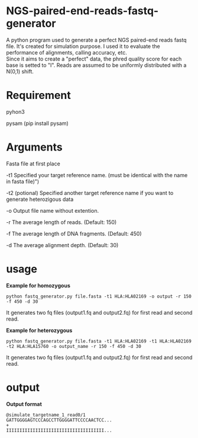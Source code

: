# NGS-paired-end-reads-fastq-generator
A python program used to generate a perfect NGS paired-end reads fastq file. 
It's created for simulation purpose. I used it to evaluate the performance of alignments, calling accuracy, etc.  
Since it aims to create a "perfect" data, the phred quality score for each base is setted to "I".
Reads are assumed to be uniformly distributed with a N(0,1) shift.

# Requirement

pyhon3

pysam (pip install pysam)



# Arguments

Fasta file at first place 

-t1   Specified your target reference name. (must be identical with the name in fasta file)")

-t2   (potional) Specified another target reference name if you want to generate heterozigous data

-o    Output file name without extention.

-r    The average length of reads. (Default: 150)

-f    The average length of DNA fragments. (Default: 450)

-d    The average alignment depth. (Default: 30)


# usage
**Example for homozygous** 
```
python fastq_generator.py file.fasta -t1 HLA:HLA02169 -o output -r 150 -f 450 -d 30
```
It generates two fq files (output1.fq and output2.fq) for first read and second read. 


**Example for heterozygous** 
```
python fastq_generator.py file.fasta -t1 HLA:HLA02169 -t1 HLA:HLA02169 -t2 HLA:HLA15760 -o output_name -r 150 -f 450 -d 30
```
It generates two fq files (output1.fq and output2.fq)  for first read and second read.

# output
**Output format**
```
@simulate_targetname_1_read0/1
GATTGGGGAGTCCCAGCCTTGGGGATTCCCCAACTCC...
+
IIIIIIIIIIIIIIIIIIIIIIIIIIIIIIIIIIIII...
```
